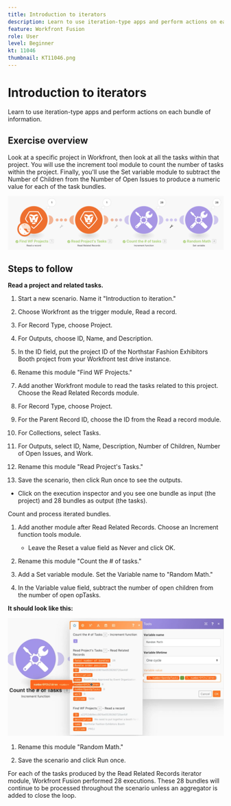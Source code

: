 ```yaml
---
title: Introduction to iterators
description: Learn to use iteration-type apps and perform actions on each bundle of information.
feature: Workfront Fusion
role: User
level: Beginner
kt: 11046
thumbnail: KT11046.png
---
```


# Introduction to iterators

Learn to use iteration-type apps and perform actions on each bundle of information.

## Exercise overview

Look at a specific project in Workfront, then look at all the tasks within that project. You will use the increment tool module to count the number of tasks within the project. Finally, you'll use the Set variable module to subtract the Number of Children from the Number of Open Issues to produce a numeric value for each of the task bundles.

![Introduction to iterators Image 1](../12-exercises/assets/introduction-to-iterators-walkthrough-1.png)

## Steps to follow

**Read a project and related tasks.**

1. Start a new scenario. Name it "Introduction to iteration."

1. Choose Workfront as the trigger module, Read a record.

1. For Record Type, choose Project.

1. For Outputs, choose ID, Name, and Description.

1. In the ID field, put the project ID of the Northstar Fashion Exhibitors Booth project from your Workfront test drive instance.

1. Rename this module "Find WF Projects."

1. Add another Workfront module to read the tasks related to this project. Choose the Read Related Records module.

1. For Record Type, choose Project.

1. For the Parent Record ID, choose the ID from the Read a record module.

1. For Collections, select Tasks.

1. For Outputs, select ID, Name, Description, Number of Children, Number of Open Issues, and Work.

1. Rename this module "Read Project's Tasks."

1. Save the scenario, then click Run once to see the outputs.

+ Click on the execution inspector and you see one bundle as input (the project) and 28 bundles as output (the tasks).

Count and process iterated bundles.

1. Add another module after Read Related Records. Choose an Increment function tools module.

   + Leave the Reset a value field as Never and click OK.

1. Rename this module "Count the # of tasks."

1. Add a Set variable module. Set the Variable name to "Random Math."

1. In the Variable value field, subtract the number of open children from the number of open opTasks.

**It should look like this:**

![Introduction to iterators Image 2](../12-exercises/assets/introduction-to-iterators-walkthrough-2.png)

1. Rename this module "Random Math."

1. Save the scenario and click Run once.

For each of the tasks produced by the Read Related Records iterator module, Workfront Fusion performed 28 executions. These 28 bundles will continue to be processed throughout the scenario unless an aggregator is added to close the loop.